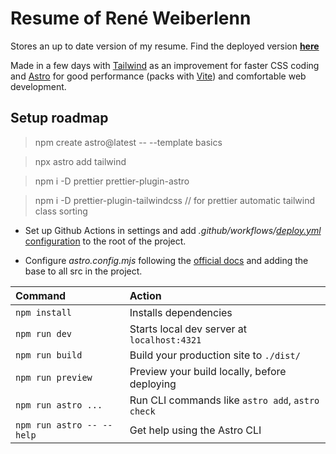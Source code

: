 # Resume of René Weiberlenn
Stores an up to date version of my resume.
Find the deployed version **[here](https://renespeaks.github.io/Resume)**

Made in a few days with [Tailwind](https://tailwindcss.com/) as an improvement for faster CSS coding and [Astro](https://astro.build/) for good performance (packs with [Vite](https://vitejs.dev/)) and comfortable web development.

## Setup roadmap

> npm create astro@latest -- --template basics

> npx astro add tailwind

> npm i -D prettier prettier-plugin-astro

> npm i -D prettier-plugin-tailwindcss // for prettier automatic tailwind class sorting

- Set up Github Actions in settings and add _.github/workflows/_[_deploy.yml_ configuration](https://github.com/reneSpeaks/Resume/blob/main/.github/workflows/deploy.yml) to the root of the project.

- Configure _astro.config.mjs_ following the [official docs](https://docs.astro.build/en/guides/deploy/github/) and adding the base to all src in the project.


| Command                   | Action                                           |
| :------------------------ | :----------------------------------------------- |
| `npm install`             | Installs dependencies                            |
| `npm run dev`             | Starts local dev server at `localhost:4321`      |
| `npm run build`           | Build your production site to `./dist/`          |
| `npm run preview`         | Preview your build locally, before deploying     |
| `npm run astro ...`       | Run CLI commands like `astro add`, `astro check` |
| `npm run astro -- --help` | Get help using the Astro CLI                     |